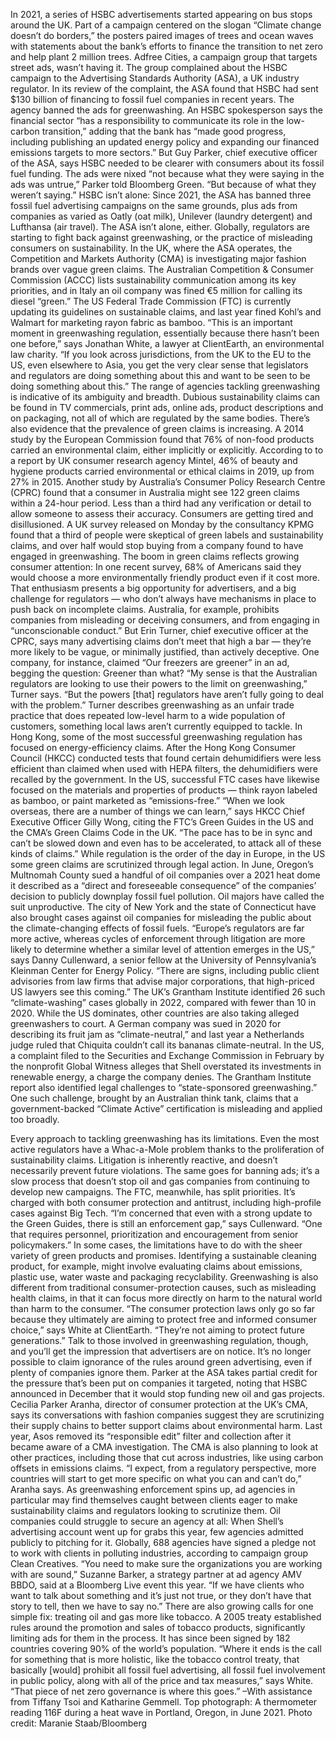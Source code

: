 In 2021, a series of HSBC advertisements started appearing on bus stops around the UK. Part of a campaign centered on the slogan “Climate change doesn’t do borders,” the posters paired images of trees and ocean waves with statements about the bank’s efforts to finance the transition to net zero and help plant 2 million trees.
Adfree Cities, a campaign group that targets street ads, wasn’t having it. The group complained about the HSBC campaign to the Advertising Standards Authority (ASA), a UK industry regulator. In its review of the complaint, the ASA found that HSBC had sent $130 billion of financing to fossil fuel companies in recent years. The agency banned the ads for greenwashing.
An HSBC spokesperson says the financial sector “has a responsibility to communicate its role in the low-carbon transition,” adding that the bank has “made good progress, including publishing an updated energy policy and expanding our financed emissions targets to more sectors.”
But Guy Parker, chief executive officer of the ASA, says HSBC needed to be clearer with consumers about its fossil fuel funding. The ads were nixed “not because what they were saying in the ads was untrue,” Parker told Bloomberg Green. “But because of what they weren’t saying.”
HSBC isn’t alone: Since 2021, the ASA has banned three fossil fuel advertising campaigns on the same grounds, plus ads from companies as varied as Oatly (oat milk), Unilever (laundry detergent) and Lufthansa (air travel). The ASA isn’t alone, either. Globally, regulators are starting to fight back against greenwashing, or the practice of misleading consumers on sustainability.
In the UK, where the ASA operates, the Competition and Markets Authority (CMA) is investigating major fashion brands over vague green claims. The Australian Competition & Consumer Commission (ACCC) lists sustainability communication among its key priorities, and in Italy an oil company was fined €5 million for calling its diesel “green.” The US Federal Trade Commission (FTC) is currently updating its guidelines on sustainable claims, and last year fined Kohl’s and Walmart for marketing rayon fabric as bamboo.
“This is an important moment in greenwashing regulation, essentially because there hasn’t been one before,” says Jonathan White, a lawyer at ClientEarth, an environmental law charity. “If you look across jurisdictions, from the UK to the EU to the US, even elsewhere to Asia, you get the very clear sense that legislators and regulators are doing something about this and want to be seen to be doing something about this.”
The range of agencies tackling greenwashing is indicative of its ambiguity and breadth. Dubious sustainability claims can be found in TV commercials, print ads, online ads, product descriptions and on packaging, not all of which are regulated by the same bodies.
There’s also evidence that the prevalence of green claims is increasing. A 2014 study by the European Commission found that 76% of non-food products carried an environmental claim, either implicitly or explicitly. According to to a report by UK consumer research agency Mintel, 46% of beauty and hygiene products carried environmental or ethical claims in 2019, up from 27% in 2015. Another study by Australia’s Consumer Policy Research Centre (CPRC) found that a consumer in Australia might see 122 green claims within a 24-hour period. Less than a third had any verification or detail to allow someone to assess their accuracy.
Consumers are getting tired and disillusioned. A UK survey released on Monday by the consultancy KPMG found that a third of people were skeptical of green labels and sustainability claims, and over half would stop buying from a company found to have engaged in greenwashing.
The boom in green claims reflects growing consumer attention: In one recent survey, 68% of Americans said they would choose a more environmentally friendly product even if it cost more. That enthusiasm presents a big opportunity for advertisers, and a big challenge for regulators — who don’t always have mechanisms in place to push back on incomplete claims.
Australia, for example, prohibits companies from misleading or deceiving consumers, and from engaging in “unconscionable conduct.” But Erin Turner, chief executive officer at the CPRC, says many advertising claims don’t meet that high a bar — they’re more likely to be vague, or minimally justified, than actively deceptive. One company, for instance, claimed “Our freezers are greener” in an ad, begging the question: Greener than what?
“My sense is that the Australian regulators are looking to use their powers to the limit on greenwashing,” Turner says. “But the powers [that] regulators have aren’t fully going to deal with the problem.” Turner describes greenwashing as an unfair trade practice that does repeated low-level harm to a wide population of customers, something local laws aren’t currently equipped to tackle.
In Hong Kong, some of the most successful greenwashing regulation has focused on energy-efficiency claims. After the Hong Kong Consumer Council (HKCC) conducted tests that found certain dehumidifiers were less efficient than claimed when used with HEPA filters, the dehumidifiers were recalled by the government. In the US, successful FTC cases have likewise focused on the materials and properties of products — think rayon labeled as bamboo, or paint marketed as “emissions-free.”
“When we look overseas, there are a number of things we can learn,” says HKCC Chief Executive Officer Gilly Wong, citing the FTC’s Green Guides in the US and the CMA’s Green Claims Code in the UK. “The pace has to be in sync and can’t be slowed down and even has to be accelerated, to attack all of these kinds of claims.”
While regulation is the order of the day in Europe, in the US some green claims are scrutinized through legal action. In June, Oregon’s Multnomah County sued a handful of oil companies over a 2021 heat dome it described as a “direct and foreseeable consequence” of the companies’ decision to publicly downplay fossil fuel pollution. Oil majors have called the suit unproductive.
The city of New York and the state of Connecticut have also brought cases against oil companies for misleading the public about the climate-changing effects of fossil fuels.
“Europe’s regulators are far more active, whereas cycles of enforcement through litigation are more likely to determine whether a similar level of attention emerges in the US,” says Danny Cullenward, a senior fellow at the University of Pennsylvania’s Kleinman Center for Energy Policy. “There are signs, including public client advisories from law firms that advise major corporations, that high-priced US lawyers see this coming.”
The UK’s Grantham Institute identified 26 such “climate-washing” cases globally in 2022, compared with fewer than 10 in 2020. While the US dominates, other countries are also taking alleged greenwashers to court. A German company was sued in 2020 for describing its fruit jam as “climate-neutral,” and last year a Netherlands judge ruled that Chiquita couldn’t call its bananas climate-neutral. In the US, a complaint filed to the Securities and Exchange Commission in February by the nonprofit Global Witness alleges that Shell overstated its investments in renewable energy, a charge the company denies.
The Grantham Institute report also identified legal challenges to “state-sponsored greenwashing.” One such challenge, brought by an Australian think tank, claims that a government-backed “Climate Active” certification is misleading and applied too broadly.

Every approach to tackling greenwashing has its limitations. Even the most active regulators have a Whac-a-Mole problem thanks to the proliferation of sustainability claims. Litigation is inherently reactive, and doesn’t necessarily prevent future violations. The same goes for banning ads; it’s a slow process that doesn’t stop oil and gas companies from continuing to develop new campaigns. The FTC, meanwhile, has split priorities. It’s charged with both consumer protection and antitrust, including high-profile cases against Big Tech.
“I’m concerned that even with a strong update to the Green Guides, there is still an enforcement gap,” says Cullenward. “One that requires personnel, prioritization and encouragement from senior policymakers.”
In some cases, the limitations have to do with the sheer variety of green products and promises. Identifying a sustainable cleaning product, for example, might involve evaluating claims about emissions, plastic use, water waste and packaging recyclability. Greenwashing is also different from traditional consumer-protection causes, such as misleading health claims, in that it can focus more directly on harm to the natural world than harm to the consumer.
“The consumer protection laws only go so far because they ultimately are aiming to protect free and informed consumer choice,” says White at ClientEarth. “They’re not aiming to protect future generations.”
Talk to those involved in greenwashing regulation, though, and you’ll get the impression that advertisers are on notice. It’s no longer possible to claim ignorance of the rules around green advertising, even if plenty of companies ignore them.
Parker at the ASA takes partial credit for the pressure that’s been put on companies it targeted, noting that HSBC announced in December that it would stop funding new oil and gas projects. Cecilia Parker Aranha, director of consumer protection at the UK’s CMA, says its conversations with fashion companies suggest they are scrutinizing their supply chains to better support claims about environmental harm. Last year, Asos removed its “responsible edit” filter and collection after it became aware of a CMA investigation.
The CMA is also planning to look at other practices, including those that cut across industries, like using carbon offsets in emissions claims. “I expect, from a regulatory perspective, more countries will start to get more specific on what you can and can’t do,” Aranha says.
As greenwashing enforcement spins up, ad agencies in particular may find themselves caught between clients eager to make sustainability claims and regulators looking to scrutinize them. Oil companies could struggle to secure an agency at all: When Shell’s advertising account went up for grabs this year, few agencies admitted publicly to pitching for it. Globally, 688 agencies have signed a pledge not to work with clients in polluting industries, according to campaign group Clean Creatives.
“You need to make sure the organizations you are working with are sound,” Suzanne Barker, a strategy partner at ad agency AMV BBDO, said at a Bloomberg Live event this year. “If we have clients who want to talk about something and it’s just not true, or they don’t have that story to tell, then we have to say no.”
There are also growing calls for one simple fix: treating oil and gas more like tobacco. A 2005 treaty established rules around the promotion and sales of tobacco products, significantly limiting ads for them in the process. It has since been signed by 182 countries covering 90% of the world’s population.
“Where it ends is the call for something that is more holistic, like the tobacco control treaty, that basically [would] prohibit all fossil fuel advertising, all fossil fuel involvement in public policy, along with all of the price and tax measures,” says White. “That piece of net zero governance is where this goes.”
–With assistance from Tiffany Tsoi and Katharine Gemmell.
Top photograph: A thermometer reading 116F during a heat wave in Portland, Oregon, in June 2021. Photo credit: Maranie Staab/Bloomberg